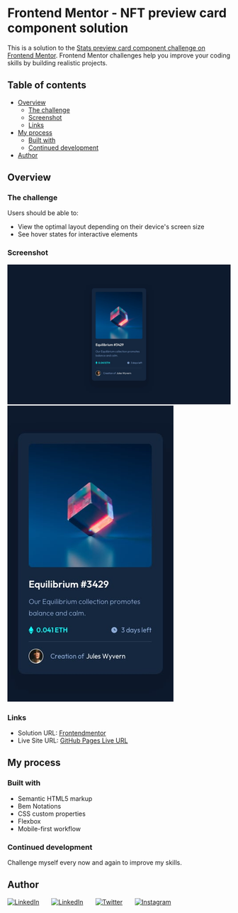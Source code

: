 # Frontend Mentor - NFT preview card component solution

This is a solution to the [Stats preview card component challenge on Frontend Mentor](https://www.frontendmentor.io/challenges/stats-preview-card-component-8JqbgoU62). Frontend Mentor challenges help you improve your coding skills by building realistic projects. 

## Table of contents

- [Overview](#overview)
  - [The challenge](#the-challenge)
  - [Screenshot](#screenshot)
  - [Links](#links)
- [My process](#my-process)
  - [Built with](#built-with)
  - [Continued development](#continued-development)
- [Author](#author)

## Overview

### The challenge

Users should be able to:

- View the optimal layout depending on their device's screen size
- See hover states for interactive elements

### Screenshot
![Desktop version](/screenshots/desktop.jpg)
![Mobile version](/screenshots/mobile.jpg)

### Links

- Solution URL: [Frontendmentor](https://www.frontendmentor.io/solutions/social-links-profile-lqmLitxDlh)
- Live Site URL: [GitHub Pages Live URL](https://justcallmezino.github.io/NFT-preview-card-component/)

## My process

### Built with

- Semantic HTML5 markup
- Bem Notations
- CSS custom properties
- Flexbox
- Mobile-first workflow

### Continued development

Challenge myself every now and again to improve my skills.

## Author

<a href="https://justcallmezino.github.io/home/"><img width="32px" alt="LinkedIn" title="Website" src="https://i.imgur.com/O3WvuHp.png"/></a>
  &#8287;&#8287;&#8287;&#8287;&#8287;
<a href="https://www.linkedin.com/in/justcallmezino/"><img width="32px" alt="LinkedIn" title="LinkedIn" src="https://i.imgur.com/yRpa1dQ.png"/></a>
  &#8287;&#8287;&#8287;&#8287;&#8287;
<a href="https://x.com/justcallmezino"><img width="32px" alt="Twitter" title="Twitter" src="https://i.imgur.com/AixJgnm.png"/></a>
  &#8287;&#8287;&#8287;&#8287;&#8287;
<a href="https://instagram.com/justcallmezino"><img width="32px" alt="Instagram" title="Instagram" src="https://i.imgur.com/9AfAusa.png"/></a>
  &#8287;&#8287;&#8287;&#8287;&#8287;
